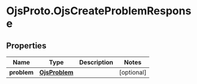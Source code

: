 # OjsProto.OjsCreateProblemResponse

## Properties

Name | Type | Description | Notes
------------ | ------------- | ------------- | -------------
**problem** | [**OjsProblem**](OjsProblem.md) |  | [optional] 


